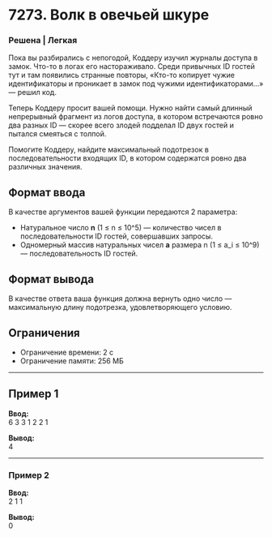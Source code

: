 # 7273. Волк в овечьей шкуре

### Решена | Легкая

Пока вы разбирались с непогодой, Коддеру изучил журналы доступа в замок. Что-то в логах его настораживало. Среди привычных ID гостей тут и там появились странные повторы, «Кто-то копирует чужие идентификаторы и проникает в замок под чужими идентификаторами...» — решил код.

Теперь Коддеру просит вашей помощи. Нужно найти самый длинный непрерывный фрагмент из логов доступа, в котором встречаются ровно два разных ID — скорее всего злодей подделал ID двух гостей и пытался смеяться с толпой.

Помогите Коддеру, найдите максимальный подотрезок в последовательности входящих ID, в котором содержатся ровно два различных значения.

## Формат ввода

В качестве аргументов вашей функции передаются 2 параметра:

- Натуральное число **n** (1 ≤ n ≤ 10^5) — количество чисел в последовательности ID гостей, совершавших запросы.
- Одномерный массив натуральных чисел **a** размера n (1 ≤ a_i ≤ 10^9) — последовательность ID гостей.

## Формат вывода

В качестве ответа ваша функция должна вернуть одно число — максимальную длину подотрезка, удовлетворяющего условию.

## Ограничения

- Ограничение времени: 2 с  
- Ограничение памяти: 256 МБ


---

## Пример 1
**Ввод:**  
6
3 3 1 2 2 1

**Вывод:**  
4

---

### Пример 2
**Ввод:**  
2
1 1

**Вывод:**  
0